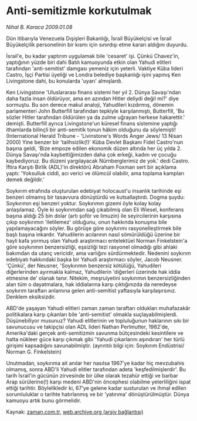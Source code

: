 # Anti-semitizmle korkutulmak

*Nihal B. Karaca 2009.01.08*

<tr><td class="metin" colspan="2" style="padding-top: 20px; padding-left: 5px; padding-right: 10px;">Dün itibarıyla Venezuela Dışişleri Bakanlığı, İsrail Büyükelçisi ve İsrail Büyükelçilik personelinin bir kısmı için sınırdışı etme kararı aldığını duyurdu.</td></tr><tr><td class="metin" colspan="2" style="padding-top: 20px; padding-left: 5px; padding-right: 10px;"><p> İsrail'e, bu kadar yaptırım uygulamak bile 'cesaret' işi. Çünkü Chavez'in, yaptığının yüzde biri dahi Batılı kamuoyunda etkin olan Yahudi elitleri tarafından 'anti-semitist' damgası yemeniz için yeterli. Vaktiye Küba lideri Castro, İşçi Partisi üyeliği ve Londra belediye başkanlığı işini yapmış Ken Livingstone dahi, bu konularda 'uyarı' almışlardı. 
<p>Ken Livingstone 'Uluslararası finans sistemi her yıl 2. Dünya Savaşı'ndan daha fazla insan öldürüyor, ama en azından Hitler deliydi değil mi?' diye sormuştu. Bu son derece makul analoji, Yahudileri kızdırmış, dönemin parlamenteri John Butterfill tarafından tepkiyle karşılanmıştı, Butterfill, 'Bu sözler Hitler tarafından öldürülen ya da zulme uğrayan herkese hakarettir.' demişti. Butterfill ayrıca Livingstone'un küresel finans sistemine yaptığı ithamlarda bilinçli bir anti-semitik tonun hâkim olduğunu da söylemişti! (International Herald Tribune - 'Livinstone's Words Anger Jews/ 13 Nisan 2000) Yine benzer bir 'talihsizlik(!)' Küba Devlet Başkanı Fidel Castro'nun başına geldi, 'Bize empoze edilen ekonomik düzen altında her üç yılda 2. Dünya Savaşı'nda kaybettiğimizden daha çok erkeği, kadını ve çocuğu kaybediyoruz. Bu düzeni yargılayacak Nürnberglerimiz de yok.' dedi Castro. İftira Karşıtı Birlik (ADL)'in direktörü Abraham Foxman sert bir açıklama yaptı: 'Yoksulluk ciddi, acı verici ve ölümcül olabilir, ama toplama kampları demek değildir.' 
<p>Soykırım etrafında oluşturulan edebiyat holocaust'u insanlık tarihinde eşi benzeri olmamış bir tasavvura dönüştürdü ve kutsallaştırdı. Dogma şuydu: Soykırımın eşi benzeri yoktur. Soykırımın gizemi öyle kolay kolay anlaşılamaz. Öyle ki soykırımdan sağ çıkabilmiş olan Eli Wiesel, konferans başına aldığı 25 bin dolar (artı şoför ve limuzin) ile seyircilerinin karşısına çıkıp soykırımın 'iletilemez' olduğunu, onun hakkında konuşma bile yapılamayacağını söyler. Bu görüşe göre soykırımı rasyonelleştirmek bile başlı başına inkardır. Yahudilerin acılarının nasıl sömürüldüğü üzerine bir hayli kafa yormuş olan Yahudi araştırmacı entelektüel Norman Finkelstein'a göre soykırımın benzersizliği, eşsizliği tezi rasyonel olmadığı gibi ahlaki bakımdan da utanç vericidir, ama varlığını sürdürmektedir. Nedenini soykırım edebiyatı hakkındaki başka bir Yahudi araştırmacı söyler, Jacob Neusner. 'Çünkü', der Neusner, 'Soykırımın benzersiz kötülüğü, Yahudileri diğerlerinden ayırmakla kalmaz, Yahudilerin 'diğerleri üzerinde hak iddia etmesine de' olanak tanır. Nitekim, meşruiyetini soykırımın benzersizliğinden alan tüm o dayatmalara, hak iddialarına karşı çıktığınızda da neredeyse soykırım taraftarı anlamına gelen anti-semitist yaftasıyla karşılaşırsınız. Denklem eksiksizdir. 
<p>ABD'de yaşayan Yahudi elitleri zaman zaman taraftarı oldukları muhafazakâr politikalara karşı çıkanları bile 'anti-semitist' olmakla suçlayabilmişlerdi. Düşünebiliyor musunuz? Yahudi elitlerinin ve topluluğunun haklarının sıkı bir savunucusu ve takipçisi olan ADL lideri Nathan Perlmutter, 1982'de, Amerika'daki gerçek anti-semitizmin savunma bütçesindeki kesintilere ve hatta nükleer güce karşı çıkmak gibi 'Yahudi çıkarlarını aşındıran' her türlü girişimi kapsadığını savunabilmiştir. (ayrıntılı bilgi için: Soykırım Endüstrisi/ Norman G. Finkelstein) 
<p>Unutmadan, soykırıma ait anılar her nasılsa 1967'ye kadar hiç mevzubahis olmamış, sonra ABD'li Yahudi elitler tarafından adeta 'keşfedilmişlerdir'. Bu tarih İsrail'in gücünün zirvesinde bir ülke olarak tezahür ettiği ve barbar Arap sürülerine(!) karşı medeni ABD'nin öncephesi olabilme yeterliliğini ispat ettiği tarihtir. Böylelikledir ki, 67'ye gelene kadar susturulan ve ihmal edilen sorumluluklar o tarihte hatırlanmış ve bir 'yatırıma' dönüştürülmüştür. Dünya kamuoyu artık bunu görmelidir. <br/></p></p></p></p></p></td></tr>

Kaynak: [zaman.com.tr](http://zaman.com.tr/yazar.do?yazino=800867), [web.archive.org (arşiv bağlantısı)](http://web.archive.org/web/20090208022435/http://zaman.com.tr:80/yazar.do?yazino=800867)
